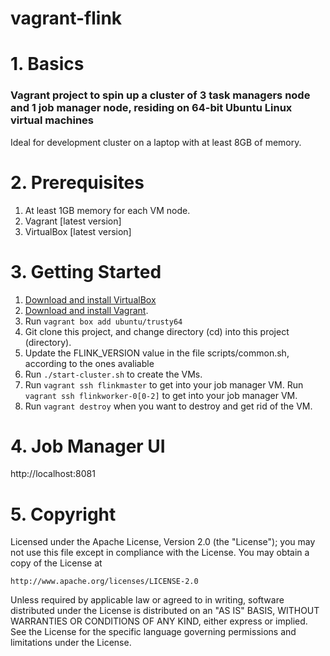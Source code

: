 vagrant-flink
============================

# 1. Basics
### Vagrant project to spin up a cluster of 3 task managers node and 1 job manager node, residing on 64-bit Ubuntu Linux virtual machines
Ideal for development cluster on a laptop with at least 8GB of memory.

# 2. Prerequisites
1. At least 1GB memory for each VM node.
2. Vagrant [latest version]
3. VirtualBox [latest version]

# 3. Getting Started
1. [Download and install VirtualBox](https://www.virtualbox.org/wiki/Downloads)
2. [Download and install Vagrant](http://www.vagrantup.com/downloads.html).
3. Run ```vagrant box add ubuntu/trusty64```
4. Git clone this project, and change directory (cd) into this project (directory).
6. Update the FLINK_VERSION value in the file scripts/common.sh, according to the ones avaliable 
8. Run ```./start-cluster.sh``` to create the VMs.
9. Run ```vagrant ssh flinkmaster``` to get into your job manager VM.
   Run ```vagrant ssh flinkworker-0[0-2]``` to get into your job manager VM.
10. Run ```vagrant destroy``` when you want to destroy and get rid of the VM.

# 4. Job Manager UI
  http://localhost:8081


# 5. Copyright
Licensed under the Apache License, Version 2.0 (the "License");
you may not use this file except in compliance with the License.
You may obtain a copy of the License at

    http://www.apache.org/licenses/LICENSE-2.0

Unless required by applicable law or agreed to in writing, software
distributed under the License is distributed on an "AS IS" BASIS,
WITHOUT WARRANTIES OR CONDITIONS OF ANY KIND, either express or implied.
See the License for the specific language governing permissions and
limitations under the License.
